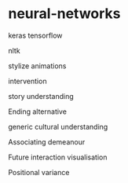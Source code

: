 # neural-networks
keras
tensorflow

nltk

stylize
animations

intervention

story understanding 

Ending alternative 

generic cultural understanding 

Associating demeanour

Future interaction visualisation 

Positional variance
